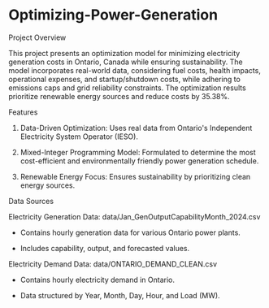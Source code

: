 # Optimizing-Power-Generation

Project Overview

This project presents an optimization model for minimizing electricity generation costs in Ontario, Canada while ensuring sustainability. The model incorporates real-world data, considering fuel costs, health impacts, operational expenses, and startup/shutdown costs, while adhering to emissions caps and grid reliability constraints. The optimization results prioritize renewable energy sources and reduce costs by 35.38%.

Features

1) Data-Driven Optimization: Uses real data from Ontario's Independent Electricity System Operator (IESO).

2) Mixed-Integer Programming Model: Formulated to determine the most cost-efficient and environmentally friendly power generation schedule.

3) Renewable Energy Focus: Ensures sustainability by prioritizing clean energy sources.

Data Sources

Electricity Generation Data: data/Jan_GenOutputCapabilityMonth_2024.csv

* Contains hourly generation data for various Ontario power plants.

* Includes capability, output, and forecasted values.

Electricity Demand Data: data/ONTARIO_DEMAND_CLEAN.csv

* Contains hourly electricity demand in Ontario.

* Data structured by Year, Month, Day, Hour, and Load (MW).
